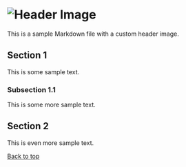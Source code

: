 ![Header Image](header-image.png "My Page Title")
=============================

This is a sample Markdown file with a custom header image.

## Section 1

This is some sample text.

### Subsection 1.1

This is some more sample text.

## Section 2

This is even more sample text.

[Back to top](#header-image)
